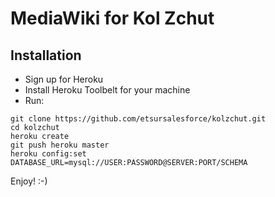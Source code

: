 MediaWiki for Kol Zchut
=======================

Installation
------------

* Sign up for Heroku
* Install Heroku Toolbelt for your machine
* Run:

```
git clone https://github.com/etsursalesforce/kolzchut.git
cd kolzchut
heroku create
git push heroku master
heroku config:set DATABASE_URL=mysql://USER:PASSWORD@SERVER:PORT/SCHEMA
```

Enjoy!
:-)


